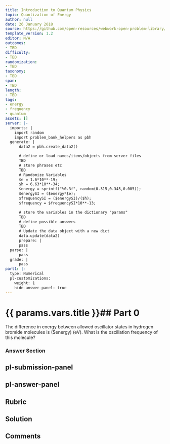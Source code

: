 ```yaml
---
title: Introduction to Quantum Physics
topic: Quantization of Energy
author: null
date: 26 January 2018
source: https://github.com/open-resources/webwork-open-problem-library/tree/master/Contrib/BrockPhysics/College_Physics_Urone/29.Introduction_to_Quantum_Physics/29-01.Quantization_of_Energy/NU_U17_29_01_002.pg
template_version: 1.2
editor: N/A
outcomes:
- TBD
difficulty:
- TBD
randomization:
- TBD
taxonomy:
- TBD
span:
- TBD
length:
- TBD
tags:
- energy
- frequency
- quantum
assets: []
server: |-
  imports: |
    import random
    import problem_bank_helpers as pbh
  generate: |
      data2 = pbh.create_data2()

      # define or load names/items/objects from server files
      TBD
      # store phrases etc
      TBD
      # Randomize Variables
      $e = 1.6*10**-19;
      $h = 6.63*10**-34;
      $energy = sprintf("%0.3f", random(0.315,0.345,0.005));
      $energySI = ($energy*$e);
      $frequencySI = ($energySI)/($h);
      $frequency = $frequencySI*10**-13;

      # store the variables in the dictionary "params"
      TBD
      # define possible answers
      TBD
      # Update the data object with a new dict
      data.update(data2)
      prepare: |
      pass
  parse: |
      pass
  grade: |
      pass
part1: |-
  type: Numerical
  pl-customizations:
    weight: 1
    hide-answer-panel: true
---
```


# {{ params.vars.title }}## Part 0 
The difference in energy between allowed oscillator states in hydrogen bromide molecules is ($energy) (eV). What is the oscillation frequency of this molecule? 


### Answer Section 


## pl-submission-panel 


## pl-answer-panel 


## Rubric 


## Solution 


## Comments 


